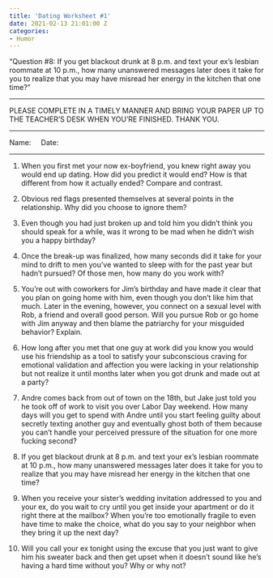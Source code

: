 ```yaml
---
title: 'Dating Worksheet #1'
date: 2021-02-13 21:01:00 Z
categories:
- Humor
---
```


“Question #8: If you get blackout drunk at 8 p.m. and text your ex’s lesbian roommate at 10 p.m., how many unanswered messages later does it take for you to realize that you may have misread her energy in the kitchen that one time?”

<hr>
PLEASE COMPLETE IN A TIMELY MANNER AND BRING YOUR PAPER UP TO THE TEACHER’S DESK WHEN YOU’RE FINISHED. THANK YOU.

<hr>
Name:&nbsp;&nbsp;&nbsp;&nbsp; Date:&nbsp;&nbsp;&nbsp;&nbsp;
<hr>

1. When you first met your now ex-boyfriend, you knew right away you would end up dating. How did you predict it would end? How is that different from how it actually ended? Compare and contrast.



2. Obvious red flags presented themselves at several points in the relationship. Why did you choose to ignore them?



3. Even though you had just broken up and told him you didn’t think you should speak for a while, was it wrong to be mad when he didn’t wish you a happy birthday?



4. Once the break-up was finalized, how many seconds did it take for your mind to drift to men you’ve wanted to sleep with for the past year but hadn’t pursued? Of those men, how many do you work with?



5. You’re out with coworkers for Jim’s birthday and have made it clear that you plan on going home with him, even though you don’t like him that much. Later in the evening, however, you connect on a sexual level with Rob, a friend and overall good person. Will you pursue Rob or go home with Jim anyway and then blame the patriarchy for your misguided behavior? Explain.



6. How long after you met that one guy at work did you know you would use his friendship as a tool to satisfy your subconscious craving for emotional validation and affection you were lacking in your relationship but not realize it until months later when you got drunk and made out at a party?



7. Andre comes back from out of town on the 18th, but Jake just told you he took off of work to visit you over Labor Day weekend. How many days will you get to spend with Andre until you start feeling guilty about secretly texting another guy and eventually ghost both of them because you can’t handle your perceived pressure of the situation for one more fucking second?



8. If you get blackout drunk at 8 p.m. and text your ex’s lesbian roommate at 10 p.m., how many unanswered messages later does it take for you to realize that you may have misread her energy in the kitchen that one time? 



9. When you receive your sister’s wedding invitation addressed to you and your ex, do you wait to cry until you get inside your apartment or do it right there at the mailbox? When you’re too emotionally fragile to even have time to make the choice, what do you say to your neighbor when they bring it up the next day? 



10. Will you call your ex tonight using the excuse that you just want to give him his sweater back and then get upset when it doesn’t sound like he’s having a hard time without you? Why or why not? 


